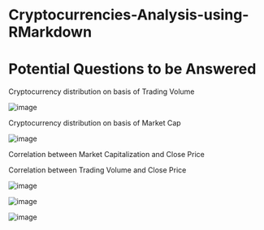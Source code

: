 # Cryptocurrencies-Analysis-using-RMarkdown

# Potential Questions to be Answered
Cryptocurrency distribution on basis of Trading Volume

![image](https://user-images.githubusercontent.com/100343727/163607427-2d38dd39-aaff-4022-b409-07ea19ad1cd5.png)

Cryptocurrency distribution on basis of Market Cap

![image](https://user-images.githubusercontent.com/100343727/163607498-5227fbb4-b0a9-4ff9-8281-1fe3de69879e.png)

Correlation between Market Capitalization and Close Price

Correlation between Trading Volume and Close Price

![image](https://user-images.githubusercontent.com/100343727/163607574-113cc7f7-b4ce-4be4-bec7-d200ddd5e4c9.png)

![image](https://user-images.githubusercontent.com/100343727/163607616-a28426a9-30d3-47a5-bc07-dd7feab3fdd8.png)

![image](https://user-images.githubusercontent.com/100343727/163607675-1d1b878e-2ab6-4f1b-b522-d2c8f7580931.png)
